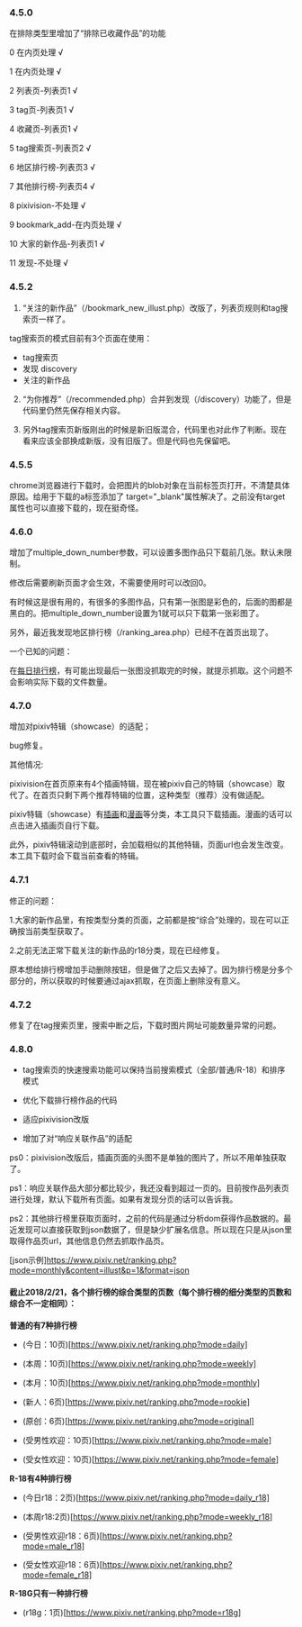 ### 4.5.0

在排除类型里增加了“排除已收藏作品”的功能

0   在内页处理            √

1   在内页处理            √

2   列表页-列表页1        √

3   tag页-列表页1         √

4   收藏页-列表页1        √

5   tag搜索页-列表页2     √

6   地区排行榜-列表页3    √

7   其他排行榜-列表页4    √

8   pixivision-不处理     √

9   bookmark_add-在内页处理 √

10  大家的新作品-列表页1  √

11  发现-不处理           √

### 4.5.2

1. “关注的新作品”（/bookmark_new_illust.php）改版了，列表页规则和tag搜索页一样了。

tag搜索页的模式目前有3个页面在使用：

- tag搜索页
- 发现 discovery
- 关注的新作品

2. “为你推荐”（/recommended.php）合并到发现（/discovery）功能了，但是代码里仍然先保存相关内容。

3. 另外tag搜索页新版刚出的时候是新旧版混合，代码里也对此作了判断。现在看来应该全部换成新版，没有旧版了。但是代码也先保留吧。

### 4.5.5

chrome浏览器进行下载时，会把图片的blob对象在当前标签页打开，不清楚具体原因。给用于下载的a标签添加了 target="_blank"属性解决了。之前没有target属性也可以直接下载的，现在挺奇怪。

### 4.6.0

增加了multiple_down_number参数，可以设置多图作品只下载前几张。默认未限制。

修改后需要刷新页面才会生效，不需要使用时可以改回0。

有时候这是很有用的，有很多的多图作品，只有第一张图是彩色的，后面的图都是黑白的。把multiple_down_number设置为1就可以只下载第一张彩图了。

另外，最近我发现地区排行榜（/ranking_area.php）已经不在首页出现了。

一个已知的问题：

在[每日排行榜](https://www.pixiv.net/ranking.php?mode=daily_r18)，有可能出现最后一张图没抓取完的时候，就提示抓取。这个问题不会影响实际下载的文件数量。

### 4.7.0

增加对pixiv特辑（showcase）的适配；

bug修复。

其他情况:

pixivision在首页原来有4个插画特辑，现在被pixiv自己的特辑（showcase）取代了。在首页只剩下两个推荐特辑的位置，这种类型（推荐）没有做适配。

pixiv特辑（showcase）有[插画](https://www.pixiv.net/showcase/c/illustration/)和[漫画](https://www.pixiv.net/showcase/c/manga/)等分类，本工具只下载插画。漫画的话可以点击进入插画页自行下载。

此外，pixiv特辑滚动到底部时，会加载相似的其他特辑，页面url也会发生改变。本工具下载时会下载当前查看的特辑。

### 4.7.1

修正的问题：

1.大家的新作品里，有按类型分类的页面，之前都是按“综合”处理的，现在可以正确按当前类型获取了。

2.之前无法正常下载关注的新作品的r18分类，现在已经修复。

原本想给排行榜增加手动删除按钮，但是做了之后又去掉了。因为排行榜是分多个部分的，所以获取的时候要通过ajax抓取，在页面上删除没有意义。

### 4.7.2

修复了在tag搜索页里，搜索中断之后，下载时图片网址可能数量异常的问题。

### 4.8.0

- tag搜索页的快速搜索功能可以保持当前搜索模式（全部/普通/R-18）和排序模式

- 优化下载排行榜作品的代码

- 适应pixivision改版

- 增加了对“响应关联作品”的适配

ps0：pixivision改版后，插画页面的头图不是单独的图片了，所以不用单独获取了。

ps1：响应关联作品大部分都比较少，我还没看到超过一页的。目前按作品列表页进行处理，默认下载所有页面。如果有发现分页的话可以告诉我。

ps2：其他排行榜里获取页面时，之前的代码是通过分析dom获得作品数据的。最近发现可以直接获取到json数据了，但是缺少扩展名信息。所以现在只是从json里取得作品页url，其他信息仍然去抓取作品页。

[json示例]https://www.pixiv.net/ranking.php?mode=monthly&content=illust&p=1&format=json

#### 截止2018/2/21，各个排行榜的综合类型的页数（每个排行榜的细分类型的页数和综合不一定相同）：

**普通的有7种排行榜**

- (今日：10页)[https://www.pixiv.net/ranking.php?mode=daily]

- (本周：10页)[https://www.pixiv.net/ranking.php?mode=weekly]

- (本月：10页)[https://www.pixiv.net/ranking.php?mode=monthly]

- (新人：6页)[https://www.pixiv.net/ranking.php?mode=rookie]

- (原创：6页)[https://www.pixiv.net/ranking.php?mode=original]

- (受男性欢迎：10页)[https://www.pixiv.net/ranking.php?mode=male]

- (受女性欢迎：10页)[https://www.pixiv.net/ranking.php?mode=female]

**R-18有4种排行榜**

- (今日r18：2页)[https://www.pixiv.net/ranking.php?mode=daily_r18]

- (本周r18:2页)[https://www.pixiv.net/ranking.php?mode=weekly_r18]

- (受男性欢迎r18：6页)[https://www.pixiv.net/ranking.php?mode=male_r18]

- (受女性欢迎r18：6页)[https://www.pixiv.net/ranking.php?mode=female_r18]

**R-18G只有一种排行榜**

- (r18g：1页)[https://www.pixiv.net/ranking.php?mode=r18g]